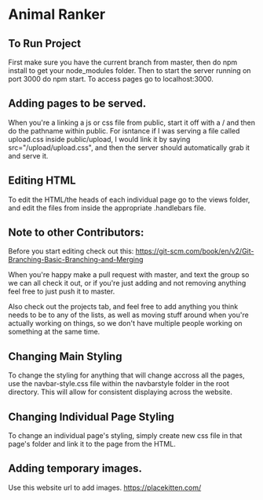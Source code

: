 # Animal Ranker

## To Run Project
First make sure you have the current branch from master, then do npm install to get your node_modules folder. Then to start the server running on port 3000 do npm start.
To access pages go to localhost:3000.

## Adding pages to be served.
When you're a linking a js or css file from public, start it off with a / and then do the pathname within public. For isntance if I was serving a file called upload.css inside public/upload, I would link it by saying src="/upload/upload.css", and then the server should automatically grab it and serve it. 

## Editing HTML
To edit the HTML/the heads of each individual page go to the views folder, and edit the files from inside the appropriate .handlebars file.

## Note to other Contributors:
Before you start editing check out this: https://git-scm.com/book/en/v2/Git-Branching-Basic-Branching-and-Merging

When you're happy make a pull request with master, and text the group so we can all check it out, or if you're just adding and not removing anything feel free to just push it to master.

Also check out the projects tab, and feel free to add anything you think needs to be to any of the lists, as well as moving stuff around when you're actually working on things, so we don't have multiple people working on something at the same time.
## Changing Main Styling
To change the styling for anything that will change accross all the pages, use the navbar-style.css file within the navbarstyle folder in the root directory. This will allow for consistent displaying across the website.

## Changing Individual Page Styling
To change an individual page's styling, simply create new css file in that page's folder and link it to the page from the HTML.

## Adding temporary images.
Use this website url to add images. https://placekitten.com/

